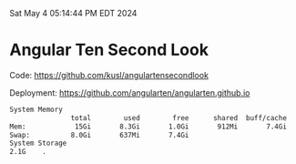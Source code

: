 Sat May  4 05:14:44 PM EDT 2024

# Angular Ten Second Look

Code: https://github.com/kusl/angulartensecondlook

Deployment: https://github.com/angularten/angularten.github.io

```bash
System Memory
               total        used        free      shared  buff/cache   available
Mem:            15Gi       8.3Gi       1.0Gi       912Mi       7.4Gi       6.9Gi
Swap:          8.0Gi       637Mi       7.4Gi
System Storage
2.1G	.
```
```bash
